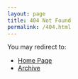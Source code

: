 ```yaml
---
layout: page
title: 404 Not Found
permalink: /404.html
---
```

You may redirect to:

* [Home Page](/)
* [Archive](/archive.html)

